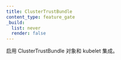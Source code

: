 ```yaml
---
title: ClusterTrustBundle
content_type: feature_gate
_build:
  list: never
  render: false
---
```

<!--
Enable ClusterTrustBundle objects and kubelet integration.
-->
启用 ClusterTrustBundle 对象和 kubelet 集成。
